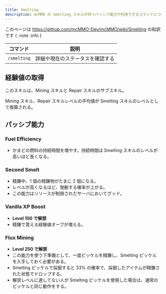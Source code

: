 ```yaml
---
title: Smelting
description: mcMMO の Smelting スキルが持つパッシブ能力や利用できるコマンドについて解説します
---
```


このページは <https://github.com/mcMMO-Dev/mcMMO/wiki/Smelting> の和訳です
{ .note .info }

|コマンド|説明|
|:------:|:--:|
|`/smelting`|詳細や現在のステータスを確認する|

## 経験値の取得
このスキルは、Mining スキルと Repair スキルのサブスキル。

Mining スキル、Repair スキルレベルの平均値が Smelting スキルのレベルとして換算される。

## パッシブ能力

### Fuel Efficiency
  * かまどの燃料の持続時間を増やす。持続時間は Smelting スキルのレベルが高いほど長くなる。

### Second Smelt
  * 精錬中、1 個の精錬物がたまに 2 個になる。
  * レベルが高くなるほど、発動する確率が上がる。
  * この能力はリソースが制限されたサーバにおいてグッド。

### Vanilla XP Boost
  * **Level 100 で解禁**
  * 精錬で貰える経験値オーブが増える。

### Flux Mining
  * **Level 250 で解禁**
  * この能力を使う下準備として、一度ピッケルを精錬し、Smelting ピッケルを入手しておく必要がある。
  * Smelting ピッケルで採掘すると 33% の確率で、採掘したアイテムが精錬された状態でドロップする。
  * 解禁レベルに達してない人が Smelting ピッケルを使用した場合は、通常のピッケルと同じ動作をする。

